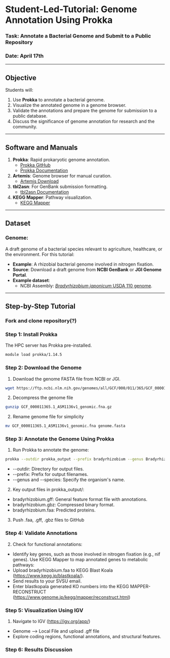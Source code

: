 # **Student-Led-Tutorial: Genome Annotation Using Prokka**
### **Task**: Annotate a Bacterial Genome and Submit to a Public Repository
### **Date**: April 17th

---

## **Objective**
Students will:
1. Use **Prokka** to annotate a bacterial genome.
2. Visualize the annotated genome in a genome browser.
3. Validate the annotations and prepare the genome for submission to a public database.
4. Discuss the significance of genome annotation for research and the community.

---

## **Software and Manuals**
1. **Prokka**: Rapid prokaryotic genome annotation.  
   - [Prokka GitHub](https://github.com/tseemann/prokka)  
   - [Prokka Documentation](https://github.com/tseemann/prokka#usage)  
2. **Artemis**: Genome browser for manual curation.  
   - [Artemis Download](https://www.sanger.ac.uk/tool/artemis/)  
3. **tbl2asn**: For GenBank submission formatting.  
   - [tbl2asn Documentation](https://www.ncbi.nlm.nih.gov/genbank/tbl2asn2/)  
4. **KEGG Mapper**: Pathway visualization.  
   - [KEGG Mapper](https://www.genome.jp/kegg/mapper.html)  

---

## **Dataset**
### **Genome**:  
A draft genome of a bacterial species relevant to agriculture, healthcare, or the environment. For this tutorial:  
- **Example**: A rhizobial bacterial genome involved in nitrogen fixation.  
- **Source**: Download a draft genome from **NCBI GenBank** or **JGI Genome Portal**.  
- **Example dataset**:  
  - NCBI Assembly: [*Bradyrhizobium japonicum* USDA 110 genome](https://www.ncbi.nlm.nih.gov/assembly/GCF_000011365.1/).  

---

## **Step-by-Step Tutorial**
### Fork and clone repository(?)
### **Step 1: Install Prokka**
The HPC server has Prokka pre-installed.
   ```bash
   module load prokka/1.14.5
   ```
### **Step 2: Download the Genome**
1. Download the genome FASTA file from NCBI or JGI.
``` bash
wget https://ftp.ncbi.nlm.nih.gov/genomes/all/GCF/000/011/365/GCF_000011365.1_ASM1136v1/GCF_000011365.1_ASM1136v1_genomic.fna.gz
```
2. Decompress the genome file
``` bash
gunzip GCF_000011365.1_ASM1136v1_genomic.fna.gz
```
2. Rename genome file for simplicity
``` bash
mv GCF_000011365.1_ASM1136v1_genomic.fna genome.fasta
```
### **Step 3: Annotate the Genome Using Prokka**
1. Run Prokka to annotate the genome:
``` bash
prokka --outdir prokka_output --prefix bradyrhizobium --genus Bradyrhizobium --species japonicum genome.fasta
```
- --outdir: Directory for output files.
- --prefix: Prefix for output filenames.
- --genus and --species: Specify the organism's name.
2. Key output files in prokka_output/:
- bradyrhizobium.gff: General feature format file with annotations.
- bradyrhizobium.gbz: Compressed binary format.
- bradyrhizobium.faa: Predicted proteins.
3. Push .faa, .gff, .gbz files to GitHub



### **Step 4: Validate Annotations**
2. Check for functional annotations:
- Identify key genes, such as those involved in nitrogen fixation (e.g., nif genes).
Use KEGG Mapper to map annotated genes to metabolic pathways:
- Upload bradyrhizobium.faa to KEGG Blast Koala (https://www.kegg.jp/blastkoala/).
- Send results to your SVSU email.
- Enter blastkopala generated KO numbers into the KEGG MAPPER- RECONSTRUCT (https://www.genome.jp/kegg/mapper/reconstruct.html)

### **Step 5: Visualization Using IGV**
1. Navigate to IGV (https://igv.org/app/)
- Genome --> Local File and upload .gff file
- Explore coding regions, functional annotations, and structural features.

### **Step 6: Results Discussion**


